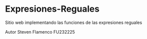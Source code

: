 # Expresiones-Reguales
Sitio web implementando las funciones de las expresiones reguales


Autor 
Steven Flamenco FU232225
